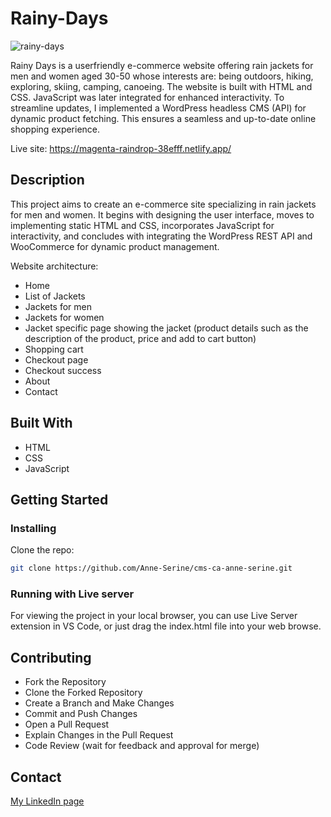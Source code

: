 # Rainy-Days

![rainy-days](https://github.com/Anne-Serine/cms-ca-anne-serine/assets/125912893/9dda7685-5496-4504-b121-36d6592782cd)


Rainy Days is a userfriendly e-commerce website offering rain jackets for men and women aged 30-50 whose interests are: being outdoors, hiking, exploring, skiing, camping, canoeing. 
The website is built with HTML and CSS. JavaScript was later integrated for enhanced interactivity. To streamline updates, I implemented a WordPress headless CMS (API) for dynamic product fetching. This ensures a seamless and up-to-date online shopping experience.

Live site: https://magenta-raindrop-38efff.netlify.app/

## Description

This project aims to create an e-commerce site specializing in rain jackets for men and women. It begins with designing the user interface, moves to implementing static HTML and CSS, incorporates JavaScript for interactivity, and concludes with integrating the WordPress REST API and WooCommerce for dynamic product management.

Website architecture:

- Home
- List of Jackets
- Jackets for men
- Jackets for women
- Jacket specific page showing the jacket (product details such as the description of the product, price and add to cart button)
- Shopping cart
- Checkout page
- Checkout success
- About
- Contact


## Built With

- HTML
- CSS
- JavaScript

## Getting Started

### Installing

Clone the repo:

```bash
git clone https://github.com/Anne-Serine/cms-ca-anne-serine.git
```

### Running with Live server

For viewing the project in your local browser, you can use Live Server extension in VS Code, or just drag the index.html file into your web browse. 

## Contributing

- Fork the Repository
- Clone the Forked Repository
- Create a Branch and Make Changes
- Commit and Push Changes
- Open a Pull Request
- Explain Changes in the Pull Request
- Code Review (wait for feedback and approval for merge)

## Contact

[My LinkedIn page](https://www.linkedin.com/in/anne-serine-johannessen-587b4024a/)
